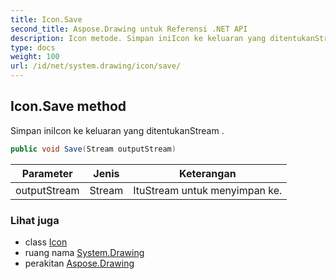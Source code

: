 ```yaml
---
title: Icon.Save
second_title: Aspose.Drawing untuk Referensi .NET API
description: Icon metode. Simpan iniIcon ke keluaran yang ditentukanStream .
type: docs
weight: 100
url: /id/net/system.drawing/icon/save/
---
```

## Icon.Save method

Simpan iniIcon ke keluaran yang ditentukanStream .

```csharp
public void Save(Stream outputStream)
```

| Parameter | Jenis | Keterangan |
| --- | --- | --- |
| outputStream | Stream | ItuStream untuk menyimpan ke. |

### Lihat juga

* class [Icon](../)
* ruang nama [System.Drawing](../../icon/)
* perakitan [Aspose.Drawing](../../../)


